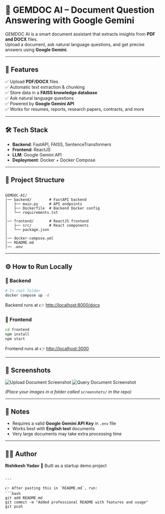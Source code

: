 # 📄 GEMDOC AI – Document Question Answering with Google Gemini

GEMDOC AI is a smart document assistant that extracts insights from **PDF and DOCX** files.  
Upload a document, ask natural language questions, and get precise answers using **Google Gemini**.

---

## 🚀 Features
✅ Upload **PDF/DOCX** files  
✅ Automatic text extraction & chunking  
✅ Store data in a **FAISS knowledge database**  
✅ Ask natural language questions  
✅ Powered by **Google Gemini API**  
✅ Works for resumes, reports, research papers, contracts, and more  

---

## 🛠️ Tech Stack
- **Backend**: FastAPI, FAISS, SentenceTransformers  
- **Frontend**: ReactJS  
- **LLM**: Google Gemini API  
- **Deployment**: Docker + Docker Compose  

---

## 📂 Project Structure
```

GEMDOC-AI/
│── backend/        # FastAPI backend
│   ├── main.py     # API endpoints
│   ├── Dockerfile  # Backend Docker config
│   └── requirements.txt
│
│── frontend/       # ReactJS frontend
│   ├── src/        # React components
│   └── package.json
│
│── docker-compose.yml
│── README.md
│── .env

````

---

## ⚙️ How to Run Locally

### 🔹 Backend
```bash
# In root folder
docker compose up -d
````

Backend runs at 👉 [http://localhost:8000/docs](http://localhost:8000/docs)

### 🔹 Frontend

```bash
cd frontend
npm install
npm start
```

Frontend runs at 👉 [http://localhost:3000](http://localhost:3000)

---

## 📸 Screenshots 

![Upload Document Screenshot](screenshots/upload.png)
![Query Document Screenshot](screenshots/query.png)

*(Place your images in a folder called `screenshots/` in the repo)*

---

## 🔑 Notes

* Requires a valid **Google Gemini API Key** in `.env` file
* Works best with **English text** documents
* Very large documents may take extra processing time

---

## 👨‍💻 Author

**Rishikesh Yadav**
🚀 Built as a startup demo project

````

---

👉 After pasting this in `README.md`, run:
```bash
git add README.md
git commit -m "Added professional README with features and usage"
git push
````



